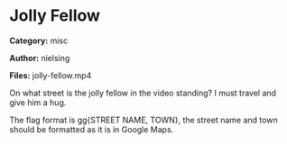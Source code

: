 # Jolly Fellow
**Category:** misc

**Author:** nielsing

**Files:** jolly-fellow.mp4

On what street is the jolly fellow in the video standing? I must travel and give him a hug.

The flag format is gg{STREET NAME, TOWN}, the street name and town should be formatted as it is in Google Maps.
